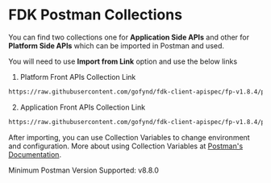 # FDK Postman Collections

You can find two collections one for **Application Side APIs** and other for **Platform Side APIs** which can be imported in Postman and used.

You will need to use **Import from Link** option and use the below links

1. Platform Front APIs Collection Link
```md
https://raw.githubusercontent.com/gofynd/fdk-client-apispec/fp-v1.8.4/postman/platform.json
```

2. Application Front APIs Collection Link
```md
https://raw.githubusercontent.com/gofynd/fdk-client-apispec/fp-v1.8.4/postman/application.json
```

After importing, you can use Collection Variables to change environment and configuration. More about using Collection Variables at [Postman's Documentation](https://learning.postman.com/docs/sending-requests/variables/#defining-collection-variables).

Minimum Postman Version Supported: v8.8.0
